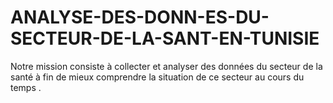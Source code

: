 # ANALYSE-DES-DONN-ES-DU-SECTEUR-DE-LA-SANT-EN-TUNISIE
Notre mission consiste à collecter et analyser des données du secteur de la
santé à fin de mieux comprendre la situation de ce secteur au cours du
temps .
